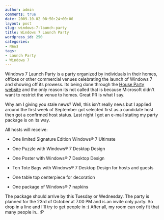```yaml
---
author: admin
comments: true
date: 2009-10-02 08:50:24+00:00
layout: post
slug: windows-7-launch-party
title: Windows 7 Launch Party
wordpress_id: 250
categories:
- News
tags:
- Launch Party
- Windows 7
---
```


Windows 7 Launch Party is a party organized by individuals in their homes, offices or other commercial venues celebrating the launch of Windows 7 and showing off its prowess. Its being done through the [House Party website](http://www.houseparty.com/) and the only reason its not called that is because Microsoft didn't want to restrict the venue to homes. Great PR is what I say.

Why am I giving you stale news? Well, this isn't really news but I applied around the first week of September got selected first as a candidate host then got a confirmed host status. Last night I got an e-mail stating my party package is on its way.

All hosts will receive:



	
  * One limited Signature Edition Windows® 7 Ultimate

	
  * One Puzzle with Windows® 7 Desktop Design

	
  * One Poster with Windows® 7 Desktop Design

	
  * Ten Tote Bags with Windows® 7 Desktop Design for hosts and guests

	
  * One table top centerpiece for decoration

	
  * One package of Windows® 7 napkins


The package should arrive by this Tuesday or Wednesday. The party is planned for the 23rd of October at 7.00 PM and is an invite only party. So drop in a line and I'll try to get people in :) After all, my room can only fit that many people in.. :P
